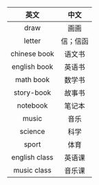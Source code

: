 |英文|中文|
|:---:|:---:|
| draw | 画画 |
| letter | 信；信函 |
| chinese book | 语文书 |
| english book | 英语书 |
| math book | 数学书 |
| story-book | 故事书 |
| notebook | 笔记本 |
| music | 音乐 | 
| science | 科学 |
| sport | 体育 |
| english class | 英语课 |
| music class | 音乐课 | 

